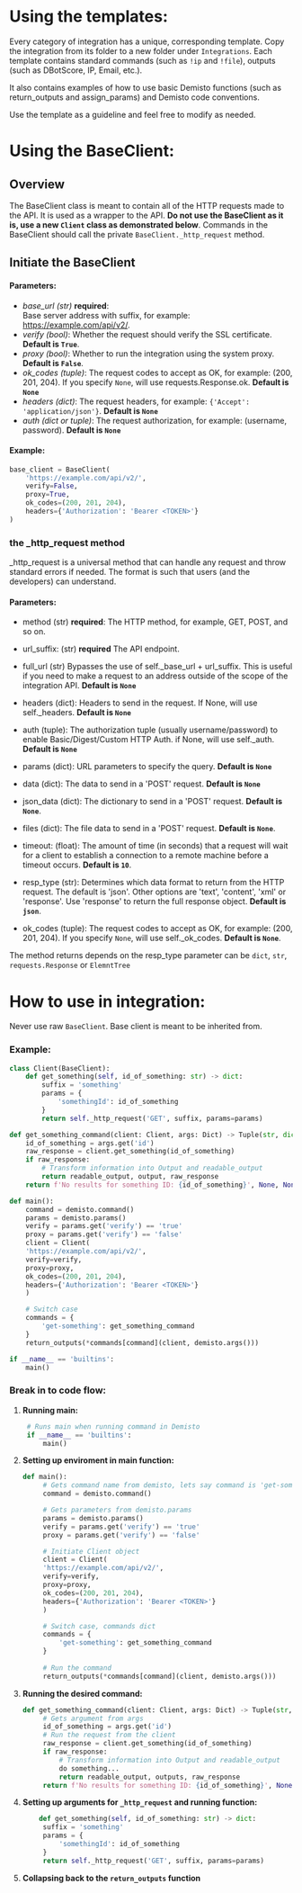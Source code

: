 # Using the templates:

Every category of integration has a unique, corresponding template. Copy the integration from its folder to a new folder under `Integrations`.
Each template contains standard commands (such as `!ip` and `!file`), outputs (such as DBotScore, IP, Email, etc.).

It also contains examples of how to use basic Demisto functions (such as return_outputs and assign_params) and Demisto code conventions.

Use the template as a guideline and feel free to modify as needed.

# Using the BaseClient:

## Overview

The BaseClient class is meant to contain all of the HTTP requests made to the API. It is used as a wrapper to the API. **Do not use the BaseClient as it is, use a new `Client` class as demonstrated below**.
Commands in the BaseClient should call the private `BaseClient._http_request` method.

## Initiate the BaseClient

#### Parameters:

* *base_url (str)* **required**:  
    Base server address with suffix, for example: https://example.com/api/v2/.
* *verify (bool)*: 
    Whether the request should verify the SSL certificate. **Default is `True`**.
* *proxy (bool)*: 
    Whether to run the integration using the system proxy. **Default is `False`**.
* *ok_codes (tuple)*:
    The request codes to accept as OK, for example: (200, 201, 204). 
    If you specify `None`, will use requests.Response.ok. **Default is `None`**
* *headers (dict)*:
    The request headers, for example: `{'Accept': 'application/json'}`.
    **Default is `None`**
* *auth (dict or tuple)*:
    The request authorization, for example: (username, password).
    **Default is `None`**

#### Example:

```python
base_client = BaseClient(
    'https://example.com/api/v2/',
    verify=False,
    proxy=True,
    ok_codes=(200, 201, 204),
    headers={'Authorization': 'Bearer <TOKEN>'}
)
```

### **the _http_request method**

_http_request is a universal method that can handle any request and throw standard errors if needed. The format is such that users (and the developers) can understand.

#### Parameters:

* method (str) **required**:
    The HTTP method, for example, GET, POST, and so on.

* url_suffix: (str) **required**
    The API endpoint.

* full_url (str)
    Bypasses the use of self._base_url + url_suffix. This is useful if you need to
    make a request to an address outside of the scope of the integration
    API. **Default is `None`**

* headers (dict):
    Headers to send in the request. If None, will use self._headers. **Default is `None`**

* auth (tuple):
    The authorization tuple (usually username/password) to enable Basic/Digest/Custom HTTP Auth.
    if None, will use self._auth. **Default is `None`**

* params (dict):
    URL parameters to specify the query. **Default is `None`**

* data (dict):
    The data to send in a 'POST' request. **Default is `None`**

* json_data (dict):
    The dictionary to send in a 'POST' request. **Default is `None`**.

* files (dict):
    The file data to send in a 'POST' request. **Default is `None`**.

* timeout: (float):
    The amount of time (in seconds) that a request will wait for a client to establish a connection to a remote machine before a timeout occurs. **Default is `10`**.

* resp_type (str):
    Determines which data format to return from the HTTP request. The default
    is 'json'. Other options are 'text', 'content', 'xml' or 'response'. Use 'response'
        to return the full response object. **Default is `json`**.

* ok_codes (tuple):
    The request codes to accept as OK, for example: (200, 201, 204). If you specify
    `None`, will use self._ok_codes. **Default is `None`**.

The method returns depends on the resp_type parameter
can be ``dict``, ``str``, ``requests.Response`` or ``ElemntTree``

# How to use in integration:

Never use raw `BaseClient`. Base client is meant to be inherited from.

### Example:

```python
class Client(BaseClient):
    def get_something(self, id_of_something: str) -> dict:
        suffix = 'something'
        params = {
            'somethingId': id_of_something
        }
        return self._http_request('GET', suffix, params=params)

def get_something_command(client: Client, args: Dict) -> Tuple(str, dict, dict):
    id_of_something = args.get('id')
    raw_response = client.get_something(id_of_something)
    if raw_response:
        # Transform information into Output and readable_output
        return readable_output, output, raw_response
    return f'No results for something ID: {id_of_something}', None, None

def main():
    command = demisto.command()
    params = demisto.params()
    verify = params.get('verify') == 'true'
    proxy = params.get('verify') == 'false' 
    client = Client(
    'https://example.com/api/v2/',
    verify=verify,
    proxy=proxy,
    ok_codes=(200, 201, 204),
    headers={'Authorization': 'Bearer <TOKEN>'}
    )

    # Switch case
    commands = {
        'get-something': get_something_command
    }
    return_outputs(*commands[command](client, demisto.args()))

if __name__ == 'builtins':
    main()
```

### Break in to code flow:

1. **Running main:**

   ```python
    # Runs main when running command in Demisto
    if __name__ == 'builtins':
        main()
    ```

2. **Setting up enviroment in main function:**

   ```python
   def main():
        # Gets command name from demisto, lets say command is 'get-something'
        command = demisto.command()

        # Gets parameters from demisto.params
        params = demisto.params()
        verify = params.get('verify') == 'true'
        proxy = params.get('verify') == 'false' 

        # Initiate Client object
        client = Client(
        'https://example.com/api/v2/',
        verify=verify,
        proxy=proxy,
        ok_codes=(200, 201, 204),
        headers={'Authorization': 'Bearer <TOKEN>'}
        )

        # Switch case, commands dict
        commands = {
            'get-something': get_something_command
        }
        
        # Run the command 
        return_outputs(*commands[command](client, demisto.args()))
    ```

3. **Running the desired command:**

   ```python
   def get_something_command(client: Client, args: Dict) -> Tuple(str, dict, dict):
        # Gets argument from args
        id_of_something = args.get('id')
        # Run the request from the client
        raw_response = client.get_something(id_of_something)
        if raw_response:
            # Transform information into Output and readable_output
            do something...
            return readable_output, outputs, raw_response
        return f'No results for something ID: {id_of_something}', None, None
    ```

4. **Setting up arguments for `_http_request` and running function:**

   ```python
       def get_something(self, id_of_something: str) -> dict:
        suffix = 'something'
        params = {
            'somethingId': id_of_something
        }
        return self._http_request('GET', suffix, params=params)
    ```

5. **Collapsing back to the `return_outputs` function**
